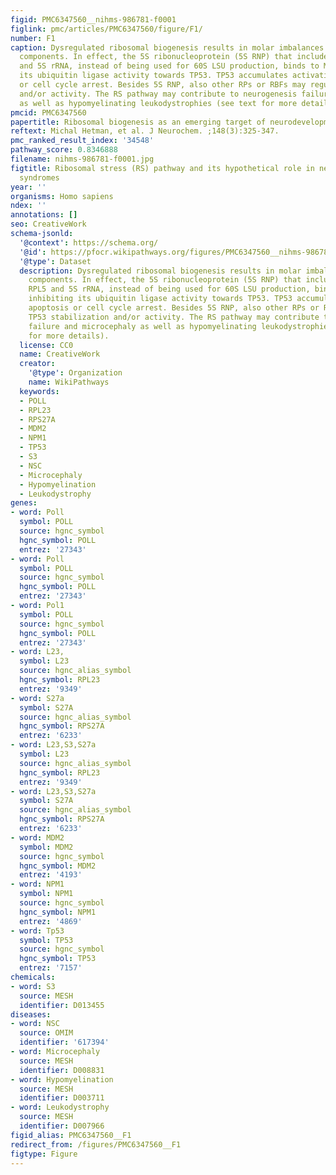 ```yaml
---
figid: PMC6347560__nihms-986781-f0001
figlink: pmc/articles/PMC6347560/figure/F1/
number: F1
caption: Dysregulated ribosomal biogenesis results in molar imbalances of ribosomal
  components. In effect, the 5S ribonucleoprotein (5S RNP) that includes RPL11, RPL5
  and 5S rRNA, instead of being used for 60S LSU production, binds to MDM2/HDM2 inhibiting
  its ubiquitin ligase activity towards TP53. TP53 accumulates activating apoptosis
  or cell cycle arrest. Besides 5S RNP, also other RPs or RBFs may regulate TP53 stabilization
  and/or activity. The RS pathway may contribute to neurogenesis failure and microcephaly
  as well as hypomyelinating leukodystrophies (see text for more details).
pmcid: PMC6347560
papertitle: Ribosomal biogenesis as an emerging target of neurodevelopmental pathologies..
reftext: Michal Hetman, et al. J Neurochem. ;148(3):325-347.
pmc_ranked_result_index: '34548'
pathway_score: 0.8346888
filename: nihms-986781-f0001.jpg
figtitle: Ribosomal stress (RS) pathway and its hypothetical role in neurodevelopmental
  syndromes
year: ''
organisms: Homo sapiens
ndex: ''
annotations: []
seo: CreativeWork
schema-jsonld:
  '@context': https://schema.org/
  '@id': https://pfocr.wikipathways.org/figures/PMC6347560__nihms-986781-f0001.html
  '@type': Dataset
  description: Dysregulated ribosomal biogenesis results in molar imbalances of ribosomal
    components. In effect, the 5S ribonucleoprotein (5S RNP) that includes RPL11,
    RPL5 and 5S rRNA, instead of being used for 60S LSU production, binds to MDM2/HDM2
    inhibiting its ubiquitin ligase activity towards TP53. TP53 accumulates activating
    apoptosis or cell cycle arrest. Besides 5S RNP, also other RPs or RBFs may regulate
    TP53 stabilization and/or activity. The RS pathway may contribute to neurogenesis
    failure and microcephaly as well as hypomyelinating leukodystrophies (see text
    for more details).
  license: CC0
  name: CreativeWork
  creator:
    '@type': Organization
    name: WikiPathways
  keywords:
  - POLL
  - RPL23
  - RPS27A
  - MDM2
  - NPM1
  - TP53
  - S3
  - NSC
  - Microcephaly
  - Hypomyelination
  - Leukodystrophy
genes:
- word: Poll
  symbol: POLL
  source: hgnc_symbol
  hgnc_symbol: POLL
  entrez: '27343'
- word: Poll
  symbol: POLL
  source: hgnc_symbol
  hgnc_symbol: POLL
  entrez: '27343'
- word: Pol1
  symbol: POLL
  source: hgnc_symbol
  hgnc_symbol: POLL
  entrez: '27343'
- word: L23,
  symbol: L23
  source: hgnc_alias_symbol
  hgnc_symbol: RPL23
  entrez: '9349'
- word: S27a
  symbol: S27A
  source: hgnc_alias_symbol
  hgnc_symbol: RPS27A
  entrez: '6233'
- word: L23,S3,S27a
  symbol: L23
  source: hgnc_alias_symbol
  hgnc_symbol: RPL23
  entrez: '9349'
- word: L23,S3,S27a
  symbol: S27A
  source: hgnc_alias_symbol
  hgnc_symbol: RPS27A
  entrez: '6233'
- word: MDM2
  symbol: MDM2
  source: hgnc_symbol
  hgnc_symbol: MDM2
  entrez: '4193'
- word: NPM1
  symbol: NPM1
  source: hgnc_symbol
  hgnc_symbol: NPM1
  entrez: '4869'
- word: Tp53
  symbol: TP53
  source: hgnc_symbol
  hgnc_symbol: TP53
  entrez: '7157'
chemicals:
- word: S3
  source: MESH
  identifier: D013455
diseases:
- word: NSC
  source: OMIM
  identifier: '617394'
- word: Microcephaly
  source: MESH
  identifier: D008831
- word: Hypomyelination
  source: MESH
  identifier: D003711
- word: Leukodystrophy
  source: MESH
  identifier: D007966
figid_alias: PMC6347560__F1
redirect_from: /figures/PMC6347560__F1
figtype: Figure
---
```

